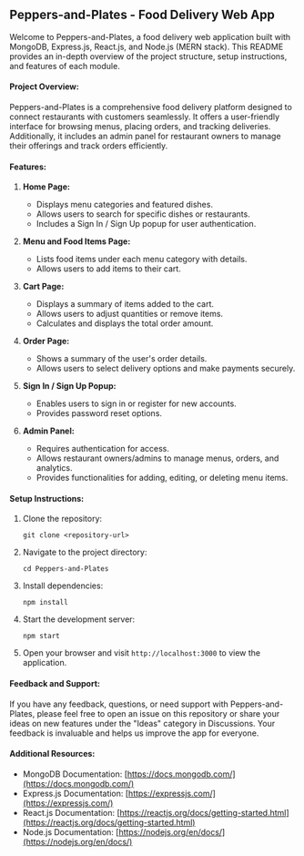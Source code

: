 ## Peppers-and-Plates - Food Delivery Web App

Welcome to Peppers-and-Plates, a food delivery web application built with MongoDB, Express.js, React.js, and Node.js (MERN stack). This README provides an in-depth overview of the project structure, setup instructions, and features of each module.

#### Project Overview:

Peppers-and-Plates is a comprehensive food delivery platform designed to connect restaurants with customers seamlessly. It offers a user-friendly interface for browsing menus, placing orders, and tracking deliveries. Additionally, it includes an admin panel for restaurant owners to manage their offerings and track orders efficiently.

#### Features:

1. **Home Page:**
   - Displays menu categories and featured dishes.
   - Allows users to search for specific dishes or restaurants.
   - Includes a Sign In / Sign Up popup for user authentication.

2. **Menu and Food Items Page:**
   - Lists food items under each menu category with details.
   - Allows users to add items to their cart.

3. **Cart Page:**
   - Displays a summary of items added to the cart.
   - Allows users to adjust quantities or remove items.
   - Calculates and displays the total order amount.

4. **Order Page:**
   - Shows a summary of the user's order details.
   - Allows users to select delivery options and make payments securely.

5. **Sign In / Sign Up Popup:**
   - Enables users to sign in or register for new accounts.
   - Provides password reset options.

6. **Admin Panel:**
   - Requires authentication for access.
   - Allows restaurant owners/admins to manage menus, orders, and analytics.
   - Provides functionalities for adding, editing, or deleting menu items.

#### Setup Instructions:

1. Clone the repository:
   ```
   git clone <repository-url>
   ```

2. Navigate to the project directory:
   ```
   cd Peppers-and-Plates
   ```

3. Install dependencies:
   ```
   npm install
   ```

4. Start the development server:
   ```
   npm start
   ```

5. Open your browser and visit `http://localhost:3000` to view the application.

#### Feedback and Support:

If you have any feedback, questions, or need support with Peppers-and-Plates, please feel free to open an issue on this repository or share your ideas on new features under the "Ideas" category in Discussions. Your feedback is invaluable and helps us improve the app for everyone.

#### Additional Resources:

- MongoDB Documentation: [https://docs.mongodb.com/](https://docs.mongodb.com/)
- Express.js Documentation: [https://expressjs.com/](https://expressjs.com/)
- React.js Documentation: [https://reactjs.org/docs/getting-started.html](https://reactjs.org/docs/getting-started.html)
- Node.js Documentation: [https://nodejs.org/en/docs/](https://nodejs.org/en/docs/)
